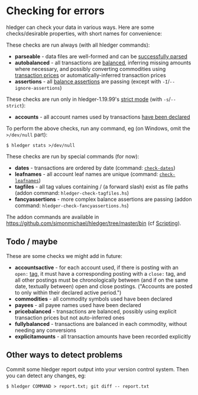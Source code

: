 # Checking for errors

hledger can check your data in various ways. 
Here are some checks/desirable properties, with short names for convenience:

These checks are run always (with all hledger commands):

- **parseable** - data files are well-formed and can be [successfully parsed](hledger.html#input-files)
- **autobalanced** - all transactions are [balanced](journal.html#postings), inferring missing amounts where necessary, and possibly converting commodities using [transaction prices] or automatically-inferred transaction prices
- **assertions** - all [balance assertions] are passing (except with `-I`/`--ignore-assertions`)

[transaction prices]: journal.html#transaction-prices
[balance assertions]: journal.html#balance-assertions
[strict mode]: hledger.html#strict-mode

These checks are run only in hledger-1.19.99's [strict mode] (with `-s`/`--strict`):

- **accounts** - all account names used by transactions [have been declared](journal.html#account-existence)

To perform the above checks, run any command, eg
(on Windows, omit the `>/dev/null` part):
```shell
$ hledger stats >/dev/null
```

These checks are run by special commands (for now):

- **dates** - transactions are ordered by date (command: [`check-dates`](hledger.html#check-dates))
- **leafnames** - all account leaf names are unique (command: [`check-leafnames`](hledger.html#check-leafnames))
- **tagfiles** - all tag values containing / (a forward slash) exist as file paths (addon command: `hledger-check-tagfiles.hs`)
- **fancyassertions** - more complex balance assertions are passing (addon command: `hledger-check-fancyassertions.hs`)

The addon commands are available in <https://github.com/simonmichael/hledger/tree/master/bin> (cf [Scripting](scripting.html)).

## Todo / maybe

These are some checks we might add in future:

- **accountsactive** - for each account used, if there is posting with an `open:` [tag](journal.html#tags), 
  it must have a corresponding posting with a `close:` tag, and all other postings 
  must be chronologically between (and if on the same date, textually between)
  open and close postings. ("Accounts are posted to only within their declared active period.")
- **commodities** - all commodity symbols used have been declared
- **payees** - all payee names used have been declared
- **pricebalanced** - transactions are balanced, possibly using explicit transaction prices but not auto-inferred ones
- **fullybalanced** - transactions are balanced in each commodity, without needing any conversions
- **explicitamounts** - all transaction amounts have been recorded explicitly

## Other ways to detect problems

Commit some hledger report output into your version control system.
Then you can detect any changes, eg:

```shell
$ hledger COMMAND > report.txt; git diff -- report.txt
```
